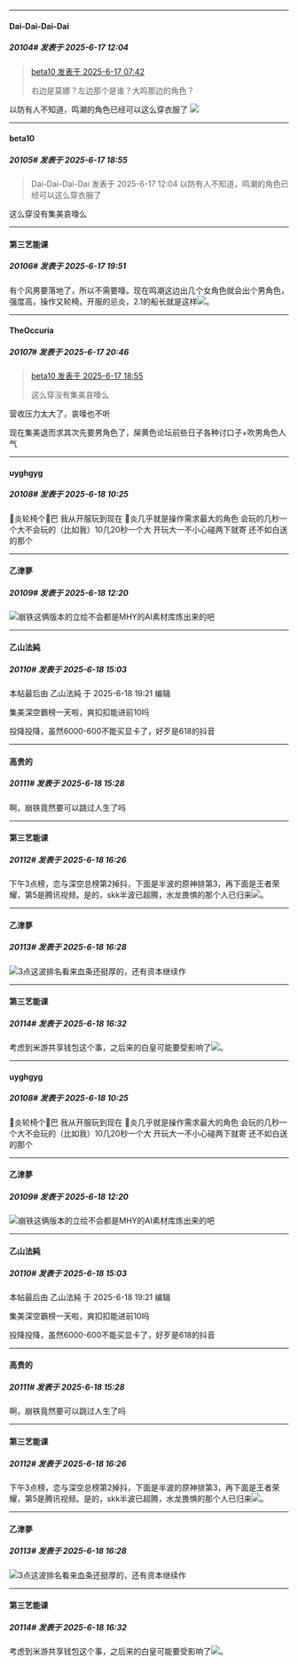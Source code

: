 ﻿
*****

####  Dai-Dai-Dai-Dai  
##### 20104#       发表于 2025-6-17 12:04

<blockquote><a href="httphttps://stage1st.com/2b/forum.php?mod=redirect&amp;goto=findpost&amp;pid=67951266&amp;ptid=2170764" target="_blank">beta10 发表于 2025-6-17 07:42</a>

右边是莫娜？左边那个是谁？大鸣那边的角色？</blockquote>
以防有人不知道，鸣潮的角色已经可以这么穿衣服了
<img src="https://p.sda1.dev/24/c07d9b5ed95dccc93fc6e58783e3f220/image.jpg" referrerpolicy="no-referrer">


*****

####  beta10  
##### 20105#       发表于 2025-6-17 18:55

<blockquote>Dai-Dai-Dai-Dai 发表于 2025-6-17 12:04
以防有人不知道，鸣潮的角色已经可以这么穿衣服了</blockquote>
这么穿没有集美哀嚎么


*****

####  第三艺能课  
##### 20106#       发表于 2025-6-17 19:51

有个风男要落地了，所以不需要嚎。现在鸣潮这边出几个女角色就会出个男角色，强度高，操作又轮椅。开服的忌炎，2.1的船长就是这样<img src="https://static.stage1st.com/image/smiley/face2017/037.png" referrerpolicy="no-referrer">。


*****

####  TheOccuria  
##### 20107#       发表于 2025-6-17 20:46

<blockquote><a href="httphttps://stage1st.com/2b/forum.php?mod=redirect&amp;goto=findpost&amp;pid=67955175&amp;ptid=2170764" target="_blank">beta10 发表于 2025-6-17 18:55</a>

这么穿没有集美哀嚎么</blockquote>
营收压力太大了，哀嚎也不听

现在集美退而求其次先要男角色了，屎黄色论坛前些日子各种讨口子+吹男角色人气


*****

####  uyghgyg  
##### 20108#       发表于 2025-6-18 10:25

🐔炎轮椅个🐶巴
 我从开服玩到现在 🐔炎几乎就是操作需求最大的角色 会玩的几秒一个大不会玩的（比如我）10几20秒一个大 开玩大一不小心碰两下就寄 还不如白送的那个

*****

####  乙津夢  
##### 20109#       发表于 2025-6-18 12:20

<img src="https://static.stage1st.com/image/smiley/face2017/067.png" referrerpolicy="no-referrer">崩铁这俩版本的立绘不会都是MHY的AI素材库炼出来的吧

*****

####  乙山法純  
##### 20110#       发表于 2025-6-18 15:03

 本帖最后由 乙山法純 于 2025-6-18 19:21 编辑 

集美深空霸榜一天啦，爽扣扣能进前10吗

投降投降，虽然6000-600不能买显卡了，好歹是618的抖音

*****

####  高贵的  
##### 20111#       发表于 2025-6-18 15:28

啊，崩铁竟然要可以跳过人生了吗

*****

####  第三艺能课  
##### 20112#       发表于 2025-6-18 16:26

下午3点榜，恋与深空总榜第2掉抖，下面是半波的原神排第3，再下面是王者荣耀，第5是腾讯视频。是的，skk半波已超腾，水龙畏惧的那个人已归来<img src="https://static.stage1st.com/image/smiley/face2017/037.png" referrerpolicy="no-referrer">。

*****

####  乙津夢  
##### 20113#       发表于 2025-6-18 16:28

<img src="https://static.stage1st.com/image/smiley/face2017/067.png" referrerpolicy="no-referrer">3点这波排名看来血条还挺厚的，还有资本继续作

*****

####  第三艺能课  
##### 20114#       发表于 2025-6-18 16:32

考虑到米游共享钱包这个事，之后来的白皇可能要受影响了<img src="https://static.stage1st.com/image/smiley/face2017/053.png" referrerpolicy="no-referrer">。


*****

####  uyghgyg  
##### 20108#       发表于 2025-6-18 10:25

🐔炎轮椅个🐶巴
 我从开服玩到现在 🐔炎几乎就是操作需求最大的角色 会玩的几秒一个大不会玩的（比如我）10几20秒一个大 开玩大一不小心碰两下就寄 还不如白送的那个

*****

####  乙津夢  
##### 20109#       发表于 2025-6-18 12:20

<img src="https://static.stage1st.com/image/smiley/face2017/067.png" referrerpolicy="no-referrer">崩铁这俩版本的立绘不会都是MHY的AI素材库炼出来的吧

*****

####  乙山法純  
##### 20110#       发表于 2025-6-18 15:03

 本帖最后由 乙山法純 于 2025-6-18 19:21 编辑 

集美深空霸榜一天啦，爽扣扣能进前10吗

投降投降，虽然6000-600不能买显卡了，好歹是618的抖音

*****

####  高贵的  
##### 20111#       发表于 2025-6-18 15:28

啊，崩铁竟然要可以跳过人生了吗

*****

####  第三艺能课  
##### 20112#       发表于 2025-6-18 16:26

下午3点榜，恋与深空总榜第2掉抖，下面是半波的原神排第3，再下面是王者荣耀，第5是腾讯视频。是的，skk半波已超腾，水龙畏惧的那个人已归来<img src="https://static.stage1st.com/image/smiley/face2017/037.png" referrerpolicy="no-referrer">。

*****

####  乙津夢  
##### 20113#       发表于 2025-6-18 16:28

<img src="https://static.stage1st.com/image/smiley/face2017/067.png" referrerpolicy="no-referrer">3点这波排名看来血条还挺厚的，还有资本继续作

*****

####  第三艺能课  
##### 20114#       发表于 2025-6-18 16:32

考虑到米游共享钱包这个事，之后来的白皇可能要受影响了<img src="https://static.stage1st.com/image/smiley/face2017/053.png" referrerpolicy="no-referrer">。

